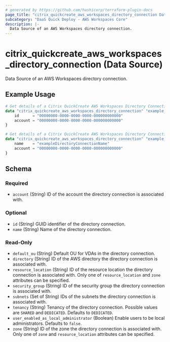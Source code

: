 ```yaml
---
# generated by https://github.com/hashicorp/terraform-plugin-docs
page_title: "citrix_quickcreate_aws_workspaces_directory_connection Data Source - citrix"
subcategory: "DaaS Quick Deploy - AWS Workspaces Core"
description: |-
  Data Source of an AWS Workspaces directory connection.
---
```


# citrix_quickcreate_aws_workspaces_directory_connection (Data Source)

Data Source of an AWS Workspaces directory connection.

## Example Usage

```terraform
# Get details of a Citrix QuickCreate AWS Workspaces Directory Connection with directory connection id and account id
data "citrix_quickcreate_aws_workspaces_directory_connection" "example_aws_workspaces_directory_connection" {
    id      = "00000000-0000-0000-0000-000000000000"
    account = "00000000-0000-0000-0000-000000000000"
}

# Get details of a Citrix QuickCreate AWS Workspaces Directory Connection with directory connection name and account id
data "citrix_quickcreate_aws_workspaces_directory_connection" "example_aws_workspaces_directory_connection" {
    name    = "exampleDirectoryConnectionName"
    account = "00000000-0000-0000-0000-000000000000"
}
```

<!-- schema generated by tfplugindocs -->
## Schema

### Required

- `account` (String) ID of the account the directory connection is associated with.

### Optional

- `id` (String) GUID identifier of the directory connection.
- `name` (String) Name of the directory connection.

### Read-Only

- `default_ou` (String) Default OU for VDAs in the directory connection.
- `directory` (String) ID of the AWS directory the directory connection is associated with.
- `resource_location` (String) ID of the resource location the directory connection is associated with. Only one of `resource_location` and `zone` attributes can be specified.
- `security_group` (String) ID of the security group the directory connection is associated with.
- `subnets` (Set of String) IDs of the subnets the directory connection is associated with.
- `tenancy` (String) Tenancy of the directory connection. Possible values are `SHARED` and `DEDICATED`. Defaults to `DEDICATED`.
- `user_enabled_as_local_administrator` (Boolean) Enable users to be local administrators. Defaults to `false`.
- `zone` (String) ID of the zone the directory connection is associated with. Only one of `zone` and `resource_location` attributes can be specified.